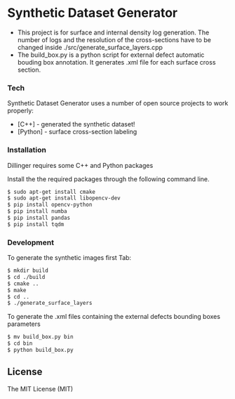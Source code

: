 # Synthetic Dataset Generator

- This project is  for surface and internal density log generation. The number of logs and the resolution of the cross-sections have to be changed inside ./src/generate_surface_layers.cpp
- The build_box.py is a python script for external defect automatic bouding box annotation. It generates .xml file for each surface cross section.  
 

### Tech

Synthetic Dataset Generator uses a number of open source projects to work properly:

* [C++] - generated the synthetic dataset!
* [Python] - surface cross-section labeling 

### Installation

Dillinger requires some C++ and Python packages 

Install the the required packages through the following command line.

```sh
$ sudo apt-get install cmake
$ sudo apt-get install libopencv-dev
$ pip install opencv-python
$ pip install numba
$ pip install pandas 
$ pip install tqdm
```
### Development

To generate the synthetic images first Tab:
```sh
$ mkdir build
$ cd ./build
$ cmake ..
$ make 
$ cd ..
$ ./generate_surface_layers
```

To generate the .xml files containing the external defects bounding boxes parameters
```sh
$ mv build_box.py bin
$ cd bin
$ python build_box.py
```
License
----
The MIT License (MIT)

